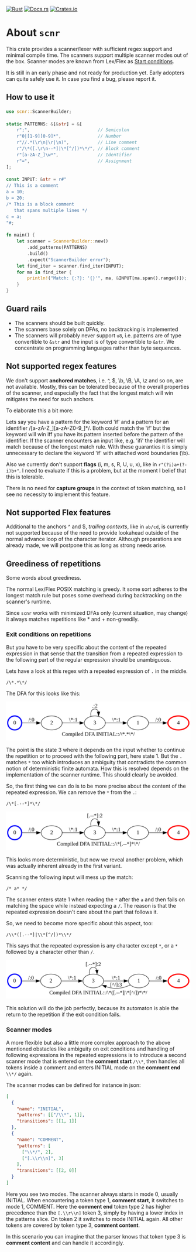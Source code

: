 <!-- markdownlint-disable first-line-h1 -->

[![Rust](https://github.com/jsinger67/scnr/actions/workflows/rust.yml/badge.svg)](https://github.com/jsinger67/scnr/actions/workflows/rust.yml)
[![Docs.rs](https://docs.rs/scnr/badge.svg)](https://docs.rs/scnr)
[![Crates.io](https://img.shields.io/crates/v/scnr.svg)](https://crates.io/crates/scnr)

<!-- markdownlint-enable first-line-h1 -->

# About `scnr`

This crate provides a scanner/lexer with sufficient regex support and minimal compile time.
The scanners support multiple scanner modes out of the box.
Scanner modes are known from Lex/Flex as
[Start conditions](https://www.cs.princeton.edu/~appel/modern/c/software/flex/flex.html#SEC11).

It is still in an early phase and not ready for production yet. Early adopters can quite safely use
it. In case you find a bug, please report it.

## How to use it

```rust
use scnr::ScannerBuilder;

static PATTERNS: &[&str] = &[
    r";",                          // Semicolon
    r"0|[1-9][0-9]*",              // Number
    r"//.*(\r\n|\r|\n)",           // Line comment
    r"/\*([.\r\n--*]|\*[^/])*\*/", // Block comment
    r"[a-zA-Z_]\w*",               // Identifier
    r"=",                          // Assignment
];

const INPUT: &str = r#"
// This is a comment
a = 10;
b = 20;
/* This is a block comment
   that spans multiple lines */
c = a;
"#;

fn main() {
    let scanner = ScannerBuilder::new()
        .add_patterns(PATTERNS)
        .build()
        .expect("ScannerBuilder error");
    let find_iter = scanner.find_iter(INPUT);
    for ma in find_iter {
        println!("Match: {:?}: '{}'", ma, &INPUT[ma.span().range()]);
    }
}
```

## Guard rails

* The scanners should be built quickly.
* The scanners base solely on DFAs, no backtracking is implemented
* The scanners will probably never support `u8`, i.e. patterns are of type convertible to `&str` and
the input is of type convertible to `&str`. We concentrate on programming languages rather than byte
sequences.

## Not supported regex features

We don't support **anchored matches**, i.e. ^, $, \b, \B, \A, \z and so on, are not available.
Mostly, this can be tolerated because of the overall properties of the scanner, and especially the
fact that the longest match will win mitigates the need for such anchors.

To elaborate this a bit more:

Lets say you have a pattern for the keyword 'if' and a pattern for an identifier
/[a-zA-Z_][a-zA-Z0-9_]*/. Both could match the 'if' but the keyword will win iff you have its
pattern inserted before the pattern of the identifier. If the scanner encounters an input like,
e.g. 'ifi' the identifier will match because of the longest match rule. With these guaranties it is
simply unnecessary to declare the keyword 'if' with attached word boundaries (\b).

Also we currently don't support **flags** (i, m, s, R, U, u, x), like in ```r"(?i)a+(?-i)b+"```.
I need to evaluate if this is a problem, but at the moment I belief that this is tolerable.

There is no need for **capture groups** in the context of token matching, so I see no necessity to
implement this feature.

## Not supported Flex features

Additional to the anchors ^ and $, *trailing contexts*, like in ```ab/cd```, is currently not
supported because of the need to provide lookahead outside of the normal advance loop of the
character iterator. Although preparations are already made, we will postpone this as long as strong
needs arise.

## Greediness of repetitions

Some words about greediness.

The normal Lex/Flex POSIX matching is greedy. It some sort adheres to the longest match rule but
poses some overhead during backtracking on the scanner's runtime.

Since `scnr` works with minimized DFAs only (current situation, may change) it always matches
repetitions like * and + non-greedily.

### Exit conditions on repetitions

But you have to be very specific about the content of the repeated expression in that sense that
the transition from a repeated expression to the following part of the regular expression should be
unambiguous.

Lets have a look at this regex with a repeated expression of `.` in the middle.

```regex
/\*.*\*/
```

The DFA for this looks like this:

![CppComments1](./doc/CppComments1.svg)

The point is the state 3 where it depends on the input whether to continue the repetition or to
proceed with the following part, here state 1.
But the `.` matches `*` too which introduces an ambiguity that contradicts the common notion of
deterministic finite automata. How this is resolved depends on the implementation of the scanner
runtime. This should clearly be avoided.

So, the first thing we can do is to be more precise about the content of the repeated expression.
We can remove the `*` from the `.`:

```regex
/\*[.--*]*\*/
```

![CppComments2](./doc/CppComments2.svg)

This looks more deterministic, but now we reveal another problem, which was actually inherent
already in the first variant.

Scanning the following input will mess up the match:

```
/* a* */
```

The scanner enters state 1 when reading the `*` after the `a` and then fails on matching the space
while instead expecting a `/`. The reason is that the repeated expression doesn't care about the
part that follows it.

So, we need to become more specific about this aspect, too:

```regex
/\\*([.--*]|\\*[^/])*\\*/
```

This says that the repeated expression is any character except `*`, or a `*` followed by a character
other than `/`.


![CppComments3](./doc/CppComments3.svg)

This solution will do the job perfectly, because its automaton is able the return to the repetition
if the exit condition fails.


### Scanner modes

A more flexible but also a little more complex approach to the above mentioned obstacles like
ambiguity on exit conditions and handling of following expressions in the repeated expressions is
to introduce a second scanner mode that is entered on the **comment start** `/\\*`, then handles all
tokens inside a comment and enters INITIAL mode on the **comment end** `\\*/` again.

The scanner modes can be defined for instance in json:

```json
[
  {
    "name": "INITIAL",
    "patterns": [["/\\*", 1]],
    "transitions": [[1, 1]]
  },
  {
    "name": "COMMENT",
    "patterns": [
      ["\\*/", 2],
      ["[.\\r\\n]", 3]
    ],
    "transitions": [[2, 0]]
  }
]
```

Here you see two modes. The scanner always starts in mode 0, usually INITIAL. When encountering a
token type 1, **comment start**, it switches to mode 1, COMMENT. Here the **comment end** token type
2 has higher precedence than the `[.\\r\\n]` token 3, simply by having a lower index in the patterns
slice. On token 2 it switches to mode INITIAL again. All other tokens are covered by token type 3,
**comment content**.

In this scenario you can imagine that the parser knows that token type 3 is **comment content** and
can handle it accordingly.
